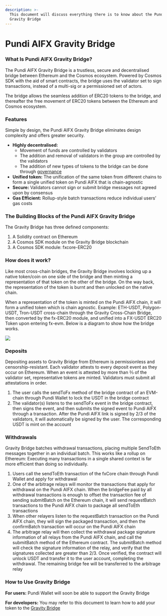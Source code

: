 ```yaml
---
description: >-
  This document will discuss everything there is to know about the Pundi AIFX
  Gravity Bridge
---
```


# Pundi AIFX Gravity Bridge

### What Is Pundi AIFX Gravity Bridge?

The Pundi AIFX Gravity Bridge is a trustless, secure and decentralised bridge between Ethereum and the Cosmos ecosystem. Powered by Cosmos SDK with the aid of smart contracts, the bridge uses the validator set to sign transactions, instead of a multi-sig or a permissioned set of actors.

The bridge allows the seamless addition of ERC20 tokens to the bridge, and thereafter the free movement of ERC20 tokens between the Ethereum and Cosmos ecosystem.

### Features

Simple by design, the Pundi AIFX Gravity Bridge eliminates design complexity and offers greater security.

* **Highly decentralised:**
  * Movement of funds are controlled by validators
  * The addition and removal of validators in the group are controlled by the validators
  * The addition of new types of tokens to the bridge can be done through [governance](https://github.com/PundiAI/pundiai-docs/blob/main/deploying-on-evm/cross-chain-bridges/bridging-tokens-from-other-networks/README.md)
* **Unified token:** The unification of the same token from different chains to form a single unified token on Pundi AIFX that is chain-agnostic
* **Secure:** Validators cannot sign or submit bridge messages not agreed upon by consensus
* **Gas Efficient:** Rollup-style batch transactions reduce individual users’ gas costs

### The Building Blocks of the Pundi AIFX Gravity Bridge

The Gravity Bridge has three defined components:

1. A Solidity contract on Ethereum
2. A Cosmos SDK module on the Gravity Bridge blockchain
3. A Cosmos SDK module: fxcore-ERC20

### How does it work?

Like most cross-chain bridges, the Gravity Bridge involves locking up a native token/coin on one side of the bridge and then minting a representation of that token on the other of the bridge. On the way back, the representation of the token is burnt and then unlocked on the native chain.

When a representation of the token is minted on the Pundi AIFX chain, it will form a unified token which is chain agnostic. Example: ETH-USDT, Polygon-USDT, Tron-USDT cross-chain through the Gravity Cross-Chain Bridge, then converted by the fx-ERC20 module, and unified into a FX-USDT ERC20 Token upon entering fx-evm. Below is a diagram to show how the bridge works.

![](<../../../../.gitbook/assets/Unified V2.drawio.png>)

### Deposits

Depositing assets to Gravity Bridge from Ethereum is permissionless and censorship-resistant. Each validator attests to every deposit event as they occur on Ethereum. When an event is attested by more than ⅔ of the validator set, representative tokens are minted. Validators must submit all attestations in order.

1. The user calls the sendToFx method of the bridge contract of an EVM-chain through Pundi Wallet to lock the USDT in the bridge contract
2. The validator(s) listens to the sendToFx event in the bridge contract, then signs the event, and then submits the signed event to Pundi AIFX through a transaction. After the Pundi AIFX link is signed by 2/3 of the validators, it will automatically be signed by the user. The corresponding USDT is mint on the account

### Withdrawals

Gravity Bridge batches withdrawal transactions, placing multiple SendToEth messages together in an individual batch. This works like a rollup on Ethereum: Executing many transactions in a single shared context is far more efficient than doing so individually.

1. Users call the sendToEth transaction of the fxCore chain through Pundi Wallet and apply for withdrawal
2. One of the arbitrage relays will monitor the transactions that apply for withdrawal on the Pundi AIFX chain. When the bridgeFee paid by all withdrawal transactions is enough to offset the transaction fee of sending submitBatch on the Ethereum chain, it will send requestBatch transactions to the Pundi AIFX chain to package all sendToEth transactions
3. When other relayers listen to the requestBatch transaction on the Pundi AIFX chain, they will sign the packaged transaction, and then the confirmBatch transaction will occur on the Pundi AIFX chain
4. The arbitrage relay will then collect the withdrawal package signature information of all relays from the Pundi AIFX chain, and call the submitBatch method of the Ethereum contract. The submitBatch method will check the signature information of the relay, and verify that the signatures collected are greater than 2/3. Once verified, the contract will unlock USDT and transfer it to the user account, completing the withdrawal. The remaining bridge fee will be transferred to the arbitrage relay

### How to Use Gravity Bridge

**For users:** Pundi Wallet will soon be able to support the Gravity Bridge

**For developers:** You may refer to this document to learn how to add your token to the [Gravity Bridge](bridging-tokens-from-other-networks.md)
